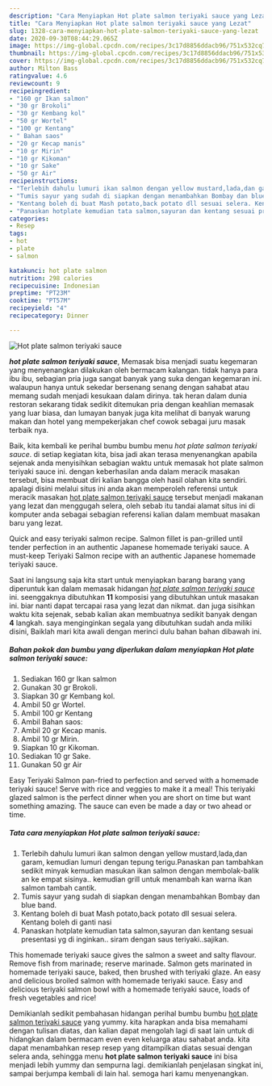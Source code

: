 ```yaml
---
description: "Cara Menyiapkan Hot plate salmon teriyaki sauce yang Lezat"
title: "Cara Menyiapkan Hot plate salmon teriyaki sauce yang Lezat"
slug: 1328-cara-menyiapkan-hot-plate-salmon-teriyaki-sauce-yang-lezat
date: 2020-09-30T08:44:29.065Z
image: https://img-global.cpcdn.com/recipes/3c17d8856ddacb96/751x532cq70/hot-plate-salmon-teriyaki-sauce-foto-resep-utama.jpg
thumbnail: https://img-global.cpcdn.com/recipes/3c17d8856ddacb96/751x532cq70/hot-plate-salmon-teriyaki-sauce-foto-resep-utama.jpg
cover: https://img-global.cpcdn.com/recipes/3c17d8856ddacb96/751x532cq70/hot-plate-salmon-teriyaki-sauce-foto-resep-utama.jpg
author: Milton Bass
ratingvalue: 4.6
reviewcount: 9
recipeingredient:
- "160 gr Ikan salmon"
- "30 gr Brokoli"
- "30 gr Kembang kol"
- "50 gr Wortel"
- "100 gr Kentang"
- " Bahan saos"
- "20 gr Kecap manis"
- "10 gr Mirin"
- "10 gr Kikoman"
- "10 gr Sake"
- "50 gr Air"
recipeinstructions:
- "Terlebih dahulu lumuri ikan salmon dengan yellow mustard,lada,dan garam, kemudian lumuri dengan tepung terigu.Panaskan pan tambahkan sedikit minyak kemudian masukan ikan salmon dengan membolak-balik an ke empat sisinya.. kemudian grill untuk menambah kan warna ikan salmon tambah cantik."
- "Tumis sayur yang sudah di siapkan dengan menambahkan Bombay dan blue band."
- "Kentang boleh di buat Mash potato,back potato dll sesuai selera. Kentang boleh di ganti nasi"
- "Panaskan hotplate kemudian tata salmon,sayuran dan kentang sesuai presentasi yg di inginkan.. siram dengan saus teriyaki..sajikan."
categories:
- Resep
tags:
- hot
- plate
- salmon

katakunci: hot plate salmon 
nutrition: 298 calories
recipecuisine: Indonesian
preptime: "PT23M"
cooktime: "PT57M"
recipeyield: "4"
recipecategory: Dinner

---
```



![Hot plate salmon teriyaki sauce](https://img-global.cpcdn.com/recipes/3c17d8856ddacb96/751x532cq70/hot-plate-salmon-teriyaki-sauce-foto-resep-utama.jpg)

<b><i>hot plate salmon teriyaki sauce</i></b>, Memasak bisa menjadi suatu kegemaran yang menyenangkan dilakukan oleh bermacam kalangan. tidak hanya para ibu ibu, sebagian pria juga sangat banyak yang suka dengan kegemaran ini. walaupun hanya untuk sekedar bersenang senang dengan sahabat atau memang sudah menjadi kesukaan dalam dirinya. tak heran dalam dunia restoran sekarang tidak sedikit ditemukan pria dengan keahlian memasak yang luar biasa, dan lumayan banyak juga kita melihat di banyak warung makan dan hotel yang mempekerjakan chef cowok sebagai juru masak terbaik nya.

Baik, kita kembali ke perihal bumbu bumbu menu <i>hot plate salmon teriyaki sauce</i>. di setiap kegiatan kita, bisa jadi akan terasa menyenangkan apabila sejenak anda menyisihkan sebagian waktu untuk memasak hot plate salmon teriyaki sauce ini. dengan keberhasilan anda dalam meracik masakan tersebut, bisa membuat diri kalian bangga oleh hasil olahan kita sendiri. apalagi disini melalui situs ini anda akan memperoleh referensi untuk meracik masakan <u>hot plate salmon teriyaki sauce</u> tersebut menjadi makanan yang lezat dan menggugah selera, oleh sebab itu tandai alamat situs ini di komputer anda sebagai sebagian referensi kalian dalam membuat masakan baru yang lezat.

Quick and easy teriyaki salmon recipe. Salmon fillet is pan-grilled until tender perfection in an authentic Japanese homemade teriyaki sauce. A must-keep Teriyaki Salmon recipe with an authentic Japanese homemade teriyaki sauce.


Saat ini langsung saja kita start untuk menyiapkan barang barang yang diperuntuk kan dalam memasak hidangan <u><i>hot plate salmon teriyaki sauce</i></u> ini. seenggaknya dibutuhkan <b>11</b> komposisi yang dibutuhkan untuk masakan ini. biar nanti dapat tercapai rasa yang lezat dan nikmat. dan juga sisihkan waktu kita sejenak, sebab kalian akan membuatnya sedikit banyak dengan <b>4</b> langkah. saya menginginkan segala yang dibutuhkan sudah anda miliki disini, Baiklah mari kita awali dengan merinci dulu bahan bahan dibawah ini.

<!--inarticleads1-->

##### Bahan pokok dan bumbu yang diperlukan dalam menyiapkan Hot plate salmon teriyaki sauce:

1. Sediakan 160 gr Ikan salmon
1. Gunakan 30 gr Brokoli.
1. Siapkan 30 gr Kembang kol.
1. Ambil 50 gr Wortel.
1. Ambil 100 gr Kentang
1. Ambil  Bahan saos:
1. Ambil 20 gr Kecap manis.
1. Ambil 10 gr Mirin.
1. Siapkan 10 gr Kikoman.
1. Sediakan 10 gr Sake.
1. Gunakan 50 gr Air


Easy Teriyaki Salmon pan-fried to perfection and served with a homemade teriyaki sauce! Serve with rice and veggies to make it a meal! This teriyaki glazed salmon is the perfect dinner when you are short on time but want something amazing. The sauce can even be made a day or two ahead or time. 

<!--inarticleads2-->

##### Tata cara menyiapkan Hot plate salmon teriyaki sauce:

1. Terlebih dahulu lumuri ikan salmon dengan yellow mustard,lada,dan garam, kemudian lumuri dengan tepung terigu.Panaskan pan tambahkan sedikit minyak kemudian masukan ikan salmon dengan membolak-balik an ke empat sisinya.. kemudian grill untuk menambah kan warna ikan salmon tambah cantik.
1. Tumis sayur yang sudah di siapkan dengan menambahkan Bombay dan blue band.
1. Kentang boleh di buat Mash potato,back potato dll sesuai selera. Kentang boleh di ganti nasi
1. Panaskan hotplate kemudian tata salmon,sayuran dan kentang sesuai presentasi yg di inginkan.. siram dengan saus teriyaki..sajikan.


This homemade teriyaki sauce gives the salmon a sweet and salty flavour. Remove fish from marinade; reserve marinade. Salmon gets marinated in homemade teriyaki sauce, baked, then brushed with teriyaki glaze. An easy and delicious broiled salmon with homemade teriyaki sauce. Easy and delicious teriyaki salmon bowl with a homemade teriyaki sauce, loads of fresh vegetables and rice! 

Demikianlah sedikit pembahasan hidangan perihal bumbu bumbu <u>hot plate salmon teriyaki sauce</u> yang yummy. kita harapkan anda bisa memahami dengan tulisan diatas, dan kalian dapat mengolah lagi di saat lain untuk di hidangkan dalam bermacam even even keluarga atau sahabat anda. kita dapat menambahkan resep resep yang ditampilkan diatas sesuai dengan selera anda, sehingga menu <b>hot plate salmon teriyaki sauce</b> ini bisa menjadi lebih yummy dan sempurna lagi. demikianlah penjelasan singkat ini, sampai berjumpa kembali di lain hal. semoga hari kamu menyenangkan.
